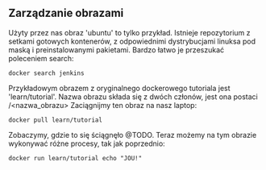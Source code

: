 ## Zarządzanie obrazami

Użyty przez nas obraz 'ubuntu' to tylko przykład. Istnieje repozytorium z setkami gotowych kontenerów, z odpowiednimi dystrybucjami linuksa pod maską i preinstalowanymi pakietami. Bardzo łatwo je przeszukać poleceniem search:
```
docker search jenkins
```

Przykładowym obrazem z oryginalnego dockerowego tutoriala jest 'learn/tutorial'. Nazwa obrazu składa się z dwóch członów, jest ona postaci <maintainer>/<nazwa_obrazu> Zaciągnijmy ten obraz na nasz laptop:
```
docker pull learn/tutorial
```
Zobaczymy, gdzie to się ściągnęło @TODO.
Teraz możemy na tym obrazie wykonywać różne procesy, tak jak poprzednio:
```
docker run learn/tutorial echo "JOU!"
```
